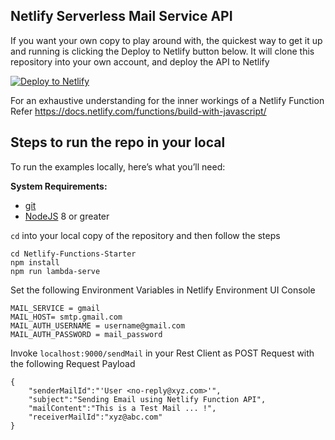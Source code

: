 ## Netlify Serverless Mail Service API 

If you want your own copy to play around with, the quickest way to get it up
and running is clicking the Deploy to Netlify button below. It will clone
this repository into your own account, and deploy the API to Netlify

[![Deploy to Netlify](https://www.netlify.com/img/deploy/button.svg)](https://app.netlify.com/start/deploy?repository=https://github.com/TitusRobyK/Netlify-Serverless-MailService)

For an exhaustive understanding for the inner workings of a Netlify Function Refer https://docs.netlify.com/functions/build-with-javascript/

## Steps to run the repo in your local

To run the examples locally, here’s what you’ll need:

**System Requirements:**

* [git](https://git-scm.com)
* [NodeJS](nodejs.org) 8 or greater 

`cd` into your local copy of the repository and then follow the steps

```
cd Netlify-Functions-Starter
npm install
npm run lambda-serve
```
Set the following Environment Variables in Netlify Environment UI Console
```
MAIL_SERVICE = gmail
MAIL_HOST= smtp.gmail.com
MAIL_AUTH_USERNAME = username@gmail.com
MAIL_AUTH_PASSWORD = mail_password
```
Invoke `localhost:9000/sendMail` in your Rest Client as POST Request with the following Request Payload 
```
{
    "senderMailId":"'User <no-reply@xyz.com>'",
    "subject":"Sending Email using Netlify Function API",
    "mailContent":"This is a Test Mail ... !",
    "receiverMailId":"xyz@abc.com"
}
```
